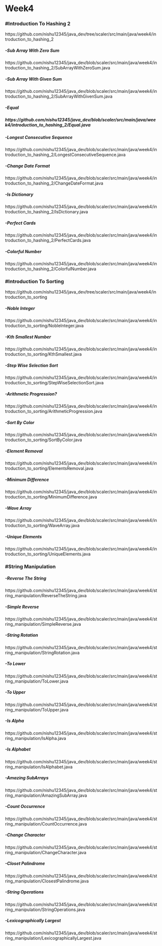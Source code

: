 # Week4

<h3>#Introduction To Hashing 2</h3>
https://github.com/nishu12345/java_dev/tree/scaler/src/main/java/week4/introduction_to_hashing_2

<h5>-Sub Array With Zero Sum</h5>
https://github.com/nishu12345/java_dev/blob/scaler/src/main/java/week4/introduction_to_hashing_2/SubArrayWithZeroSum.java

<h5>-Sub Array With Given Sum</h5>
https://github.com/nishu12345/java_dev/blob/scaler/src/main/java/week4/introduction_to_hashing_2/SubArrayWithGivenSum.java

<h5>-Equal<h5>
https://github.com/nishu12345/java_dev/blob/scaler/src/main/java/week4/introduction_to_hashing_2/Equal.java

<h5>-Longest Consecutive Sequence</h5>
https://github.com/nishu12345/java_dev/blob/scaler/src/main/java/week4/introduction_to_hashing_2/LongestConsecutiveSequence.java

<h5>-Change Date Format</h5>
https://github.com/nishu12345/java_dev/blob/scaler/src/main/java/week4/introduction_to_hashing_2/ChangeDateFormat.java

<h5>-Is Dictionary</h5>
https://github.com/nishu12345/java_dev/blob/scaler/src/main/java/week4/introduction_to_hashing_2/IsDictionary.java

<h5>-Perfect Cards</h5>
https://github.com/nishu12345/java_dev/blob/scaler/src/main/java/week4/introduction_to_hashing_2/PerfectCards.java

<h5>-Colorful Number</h5>
https://github.com/nishu12345/java_dev/blob/scaler/src/main/java/week4/introduction_to_hashing_2/ColorfulNumber.java

<h3>#Introduction To Sorting</h3>
https://github.com/nishu12345/java_dev/tree/scaler/src/main/java/week4/introduction_to_sorting

<h5>-Noble Integer</h5>
https://github.com/nishu12345/java_dev/blob/scaler/src/main/java/week4/introduction_to_sorting/NobleInteger.java

<h5>-Kth Smallest Number</h5>
https://github.com/nishu12345/java_dev/blob/scaler/src/main/java/week4/introduction_to_sorting/KthSmallest.java

<h5>-Step Wise Selection Sort</h5>
https://github.com/nishu12345/java_dev/blob/scaler/src/main/java/week4/introduction_to_sorting/StepWiseSelectionSort.java

<h5>-Arithmetic Progression?</h5>
https://github.com/nishu12345/java_dev/blob/scaler/src/main/java/week4/introduction_to_sorting/ArithmeticProgression.java

<h5>-Sort By Color</h5>
https://github.com/nishu12345/java_dev/blob/scaler/src/main/java/week4/introduction_to_sorting/SortByColor.java

<h5>-Element Removal</h5>
https://github.com/nishu12345/java_dev/blob/scaler/src/main/java/week4/introduction_to_sorting/ElementsRemoval.java

<h5>-Minimum Difference</h5>
https://github.com/nishu12345/java_dev/blob/scaler/src/main/java/week4/introduction_to_sorting/MinimumDifference.java

<h5>-Wave Array</h5>
https://github.com/nishu12345/java_dev/blob/scaler/src/main/java/week4/introduction_to_sorting/WaveArray.java

<h5>-Unique Elements</h5>
https://github.com/nishu12345/java_dev/blob/scaler/src/main/java/week4/introduction_to_sorting/UniqueElements.java

<h3>#String Manipulation</h3>

<h5>-Reverse The String</h5>
https://github.com/nishu12345/java_dev/blob/scaler/src/main/java/week4/string_manipulation/ReverseTheString.java

<h5>-Simple Reverse</h5>
https://github.com/nishu12345/java_dev/blob/scaler/src/main/java/week4/string_manipulation/SimpleReverse.java

<h5>-String Rotation</h5>
https://github.com/nishu12345/java_dev/blob/scaler/src/main/java/week4/string_manipulation/StringRotation.java

<h5>-To Lower</h5>
https://github.com/nishu12345/java_dev/blob/scaler/src/main/java/week4/string_manipulation/ToLower.java

<h5>-To Upper</h5>
https://github.com/nishu12345/java_dev/blob/scaler/src/main/java/week4/string_manipulation/ToUpper.java

<h5>-Is Alpha</h5>
https://github.com/nishu12345/java_dev/blob/scaler/src/main/java/week4/string_manipulation/IsAlpha.java

<h5>-Is Alphabet</h5>
https://github.com/nishu12345/java_dev/blob/scaler/src/main/java/week4/string_manipulation/IsAlphabet.java

<h5>-Amazing SubArrays</h5>
https://github.com/nishu12345/java_dev/blob/scaler/src/main/java/week4/string_manipulation/AmazingSubArray.java

<h5>-Count Occurrence</h5>
https://github.com/nishu12345/java_dev/blob/scaler/src/main/java/week4/string_manipulation/CountOccurrence.java

<h5>-Change Character</h5>
https://github.com/nishu12345/java_dev/blob/scaler/src/main/java/week4/string_manipulation/ChangeCharacter.java

<h5>-Closet Palindrome</h5>
https://github.com/nishu12345/java_dev/blob/scaler/src/main/java/week4/string_manipulation/ClosestPalindrome.java

<h5>-String Operations</h5>
https://github.com/nishu12345/java_dev/blob/scaler/src/main/java/week4/string_manipulation/StringOperations.java

<h5>-Lexicographically Largest</h5>
https://github.com/nishu12345/java_dev/blob/scaler/src/main/java/week4/string_manipulation/LexicographicallyLargest.java
